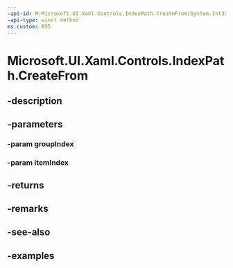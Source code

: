 ```yaml
---
-api-id: M:Microsoft.UI.Xaml.Controls.IndexPath.CreateFrom(System.Int32,System.Int32)
-api-type: winrt method
ms.custom: RS5
---
```


<!-- Method syntax.
public IndexPath IndexPath.CreateFrom(Int32 groupIndex, Int32 itemIndex)
-->

# Microsoft.UI.Xaml.Controls.IndexPath.CreateFrom

## -description

## -parameters
### -param groupIndex

### -param itemIndex

## -returns

## -remarks

## -see-also

## -examples

